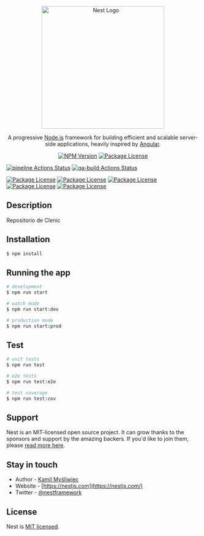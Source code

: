 <p align="center">
  <a href="http://nestjs.com/" target="blank"><img src="https://nestjs.com/img/logo_text.svg" width="320" alt="Nest Logo" /></a>
</p>

[travis-image]: https://api.travis-ci.org/nestjs/nest.svg?branch=master
[travis-url]: https://travis-ci.org/nestjs/nest
[linux-image]: https://img.shields.io/travis/nestjs/nest/master.svg?label=linux
[linux-url]: https://travis-ci.org/nestjs/nest
  
  <p align="center">A progressive <a href="http://nodejs.org" target="blank">Node.js</a> framework for building efficient and scalable server-side applications, heavily inspired by <a href="https://angular.io" target="blank">Angular</a>.</p>
    <p align="center">
<a href="https://www.npmjs.com/~nestjscore"><img src="https://img.shields.io/npm/v/@nestjs/core.svg" alt="NPM Version" /></a>
<a href="https://www.npmjs.com/~nestjscore"><img src="https://img.shields.io/npm/l/@nestjs/core.svg" alt="Package License" /></a>
  
  
  [![pipeline Actions Status](https://github.com/Clenic-webmaster/clenic-new-be/workflows/pipeline/badge.svg)](https://github.com/Clenic-webmaster/clenic-new-be/actions)
  [![qa-build Actions Status](https://github.com/Clenic-webmaster/clenic-new-be/workflows/qa-build/badge.svg)](https://github.com/Clenic-webmaster/clenic-new-be/actions)
  
<a href="https://sonarcloud.io/dashboard?id=ScueroInc_Clenic-Backend"><img src="https://sonarcloud.io/api/project_badges/measure?project=Clenic-webmaster_clenic-new-be&metric=alert_status" alt="Package License" /></a>
  <a href="https://sonarcloud.io/dashboard?id=ScueroInc_Clenic-Backend"><img src="https://sonarcloud.io/api/project_badges/measure?project=Clenic-webmaster_clenic-new-be&metric=bugs" alt="Package License" /></a>
    <a href="https://sonarcloud.io/dashboard?id=ScueroInc_Clenic-Backend"><img src="https://sonarcloud.io/api/project_badges/measure?project=Clenic-webmaster_clenic-new-be&metric=security_rating" alt="Package License" /></a>
      <a href="https://sonarcloud.io/dashboard?id=ScueroInc_Clenic-Backend"><img src=" https://sonarcloud.io/api/project_badges/measure?project=Clenic-webmaster_clenic-new-be&metric=sqale_rating" alt="Package License" /></a>
            <a href="https://sonarcloud.io/dashboard?id=ScueroInc_Clenic-Backend"><img src=" https://sonarcloud.io/api/project_badges/measure?project=Clenic-webmaster_clenic-new-be&metric=vulnerabilities" alt="Package License" /></a>
            
            
            
 

## Description

Repositorio de Clenic

## Installation

```bash
$ npm install
```

## Running the app

```bash
# development
$ npm run start

# watch mode
$ npm run start:dev

# production mode
$ npm run start:prod
```

## Test

```bash
# unit tests
$ npm run test

# e2e tests
$ npm run test:e2e

# test coverage
$ npm run test:cov
```

## Support

Nest is an MIT-licensed open source project. It can grow thanks to the sponsors and support by the amazing backers. If you'd like to join them, please [read more here](https://docs.nestjs.com/support).

## Stay in touch

- Author - [Kamil Myśliwiec](https://kamilmysliwiec.com)
- Website - [https://nestjs.com](https://nestjs.com/)
- Twitter - [@nestframework](https://twitter.com/nestframework)

## License

  Nest is [MIT licensed](LICENSE).
